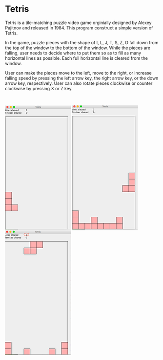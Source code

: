 # Tetris

Tetris is a tile-matching puzzle video game orginially designed by Alexey Pajitnov and released in 1984. This program construct a simple version of Tetris. 

In the game, puzzle pieces with the shape of I, L, J, T, S, Z, O fall down from the top of the window to the bottom of the window. While the pieces are falling, user needs to decide where to put them so as to fill as many horizontal lines as possible. Each full horizontal line is cleared from the window.

User can make the pieces move to the left, move to the right, or increase falling speed by pressing the left arrow key, the right arrow key, or the down arrow key, respectively. User can also rotate pieces clockwise or counter clockwise by pressing X or Z key.

<br>

  ![start](misc/start.png)       ![play](misc/play.png)     ![clear](misc/clear.png)
